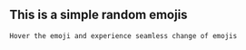 ## This is a simple random emojis

```
Hover the emoji and experience seamless change of emojis
```
